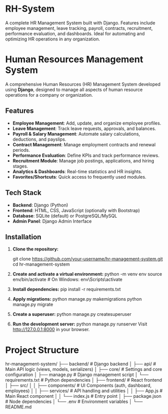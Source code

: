 # RH-System
A complete HR Management System built with Django. Features include employee management, leave tracking, payroll, contracts, recruitment, performance evaluation, and dashboards. Ideal for automating and optimizing HR operations in any organization.

#  Human Resources Management System

A comprehensive Human Resources (HR) Management System developed using **Django**, designed to manage all aspects of human resource operations for a company or organization.

##  Features

-  **Employee Management**: Add, update, and organize employee profiles.
-  **Leave Management**: Track leave requests, approvals, and balances.
-  **Payroll & Salary Management**: Automate salary calculations, deductions, and payslips.
-  **Contract Management**: Manage employment contracts and renewal periods.
-  **Performance Evaluation**: Define KPIs and track performance reviews.
-  **Recruitment Module**: Manage job postings, applications, and hiring stages.
-  **Analytics & Dashboards**: Real-time statistics and HR insights.
-  **Favorites/Shortcuts**: Quick access to frequently used modules.

##  Tech Stack

- **Backend**: Django (Python)
- **Frontend**: HTML, CSS, JavaScript (optionally with Bootstrap)
- **Database**: SQLite (default) or PostgreSQL/MySQL
- **Admin Panel**: Django Admin Interface

##  Installation

1. **Clone the repository:**
   
   git clone https://github.com/your-username/hr-management-system.git
   cd hr-management-system
   
2. **Create and activate a virtual environment:**
   python -m venv env
   source env/bin/activate  # On Windows: env\Scripts\activate
   
3. **Install dependencies:**
   pip install -r requirements.txt

4. **Apply migrations:**
   python manage.py makemigrations
   python manage.py migrate

5. **Create a superuser:**
   python manage.py createsuperuser


6. **Run the development server:**
   python manage.py runserver
   Visit http://127.0.0.1:8000 in your browser.


  # Project Structure

  hr-management-system/
├── backend/ # Django backend
│ ├── api/ # Main API logic (views, models, serializers)
│ ├── core/ # Settings and core configuration
│ ├── manage.py # Django management script
│ └── requirements.txt # Python dependencies
│
├── frontend/ # React frontend
│ ├── src/
│ │ ├── components/ # UI Components (auth, dashboard, employees)
│ │ ├── services/ # API handling and utilities
│ │ ├── App.js # Main React component
│ │ └── index.js # Entry point
│ ├── package.json # Node dependencies
│ └── .env # Environment variables
│
└── README.md




   
